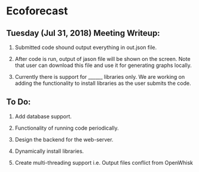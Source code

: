 # Ecoforecast


## Tuesday (Jul 31, 2018) Meeting Writeup:

1. Submitted code shound output everything in out.json file. 

2. After code is run, output of jason file will be shown on the screen. Note that user can download this file and use it for generating graphs locally. 

3. Currently there is support for ______ libraries only. We are working on adding the functionality to install libraries as the user submits the code. 




## To Do:

1. Add database support. 

2. Functionality of running code periodically. 

3. Design the backend for the web-server. 

4. Dynamically install libraries. 

5. Create multi-threading support i.e. Output files conflict from OpenWhisk

